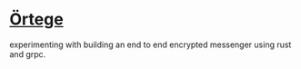 # [Örtege](https://en.wikipedia.org/wiki/Yam_(route))

experimenting with building an end to end encrypted messenger using rust and
grpc.
